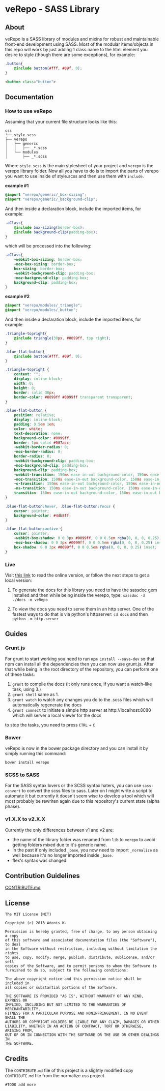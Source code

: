 # veRepo - SASS Library

## About

veRepo is a SASS library of modules and mixins for robust and maintainable front-end development using SASS. Most of the modular items/objects in this repo will work by just adding 1 class name to the html element you desire to style (though there are some exceptions), for example:

```scss
.button{
	@include button(#fff, #09f, 0);
}
```

```html
<button class="button">
```

## Documentation

### How to use veRepo

Assuming that your current file structure looks like this:

	css
	└── style.scss
	├── verepo
	│   ├── generic
	│   │   ├── _*.scss
	│   └── modules
	│       ├── _*.scss

Where `style.scss` is the main stylesheet of your project and `verepo` is the verepo library folder. Now all you have to do is to import the parts of verepo you want to use inside of style.scss and then use them with `include`.

__example #1__

```scss
@import "verepo/generic/_box-sizing";
@import "verepo/generic/_background-clip";
```

And then inside a declaration block, include the imported items, for example:

```scss
.aClass{
	@include box-sizing(border-box);
	@include background-clip(padding-box);
}
```

which will be processed into the following:

```css
.aClass{
	-webkit-box-sizing: border-box;
	-moz-box-sizing: border-box;
	box-sizing: border-box;
	-webkit-background-clip: padding-box;
	-moz-background-clip: padding-box;
	background-clip: padding-box;
}
```

__example #2__

```scss
@import "verepo/modules/_triangle";
@import "verepo/modules/_button";
```

And then inside a declaration block, include the imported items, for example:

```scss
.triangle-topright{
	@include triangle(30px, #0099ff, top right);
}

.blue-flat-button{
	@include button(#fff, #09f, 0);
}
```

```css
.triangle-topright {
	content: "";
	display: inline-block;
	width: 0;
	height: 0;
	border: solid 30px;
	border-color: #0099ff #0099ff transparent transparent;
}

.blue-flat-button {
	position: relative;
	display: inline-block;
	padding: 0.5em 1em;
	color: white;
	text-decoration: none;
	background-color: #0099ff;
	border: 1px solid #007acc;
	-webkit-border-radius: 0;
	-moz-border-radius: 0;
	border-radius: 0;
	-webkit-background-clip: padding-box;
	-moz-background-clip: padding-box;
	background-clip: padding-box;
	-webkit-transition: 150ms ease-in-out background-color, 150ms ease-in-out box-shadow;
	-moz-transition: 150ms ease-in-out background-color, 150ms ease-in-out box-shadow;
	-o-transition: 150ms ease-in-out background-color, 150ms ease-in-out box-shadow;
	-ms-transition: 150ms ease-in-out background-color, 150ms ease-in-out box-shadow;
	transition: 150ms ease-in-out background-color, 150ms ease-in-out box-shadow;
}

.blue-flat-button:hover, .blue-flat-button:focus {
	cursor: pointer;
	background-color: #4db8ff;
}

.blue-flat-button:active {
	cursor: pointer;
	-webkit-box-shadow: 0 0 3px #0099ff, 0 0 0.5em rgba(0, 0, 0, 0.25) inset;
	-moz-box-shadow: 0 0 3px #0099ff, 0 0 0.5em rgba(0, 0, 0, 0.25) inset;
	box-shadow: 0 0 3px #0099ff, 0 0 0.5em rgba(0, 0, 0, 0.25) inset;
}
```

### Live

Visit [this link](http://varemenos.github.io/verepo/docs/) to read the online version, or follow the next steps to get a local version:

1. To generate the docs for this library you need to have the sassdoc gem installed and then while being inside the verepo, type: `sassdoc -d ./docs -n veRepo`

2. To view the docs you need to serve them in an http server. One of the fastest ways to do that is via python's httpserver: `cd docs` and then `python -m http.server`

## Guides

### Grunt.js

For grunt to start working you need to run `npm install --save-dev` so that npm can install all the dependencies then you can now use grunt.js. After that while being in the root directory of the repository, you can perform one of these tasks:

1. `grunt` to compile the docs (it only runs once, if you want a watch-like task, using 3.)
2. `grunt shell` same as 1.
3. `grunt watch` to watch any changes you do to the .scss files which will automatically regenerate the docs
4. `grunt connect` to initiate a simple http server at http://localhost:8080 which will server a local viewer for the docs

to stop the tasks, you need to press `CTRL` + `C`

### Bower

veRepo is now in the bower package directory and you can install it by simply running this command:

	bower install verepo

### SCSS to SASS

For the SASS syntax lovers or the SCSS syntax haters, you can use `sass-convert` to convert the scss files to sass. Later on I might write a script to automate it but currently it doesn't seem wise to develop a tool which will most probably be rewriten again due to this repository's current state (alpha phase).

### v1.X.X to v2.X.X

Currently the only differences between v1 and v2 are:

* the name of the library folder was renamed from `lib` to `verepo` to avoid getting folders mixed due to it's generic name.
* In the past  if only included `_base`, you now need to import `_normalize` as well because it's no longer imported inside `_base`.
* flex's syntax was changed

## Contribution Guidelines

[CONTRIBUTE.md](CONTRIBUTE.md)

## License

	The MIT License (MIT)

	Copyright (c) 2013 Adonis K.

	Permission is hereby granted, free of charge, to any person obtaining a copy
	of this software and associated documentation files (the "Software"), to deal
	in the Software without restriction, including without limitation the rights
	to use, copy, modify, merge, publish, distribute, sublicense, and/or sell
	copies of the Software, and to permit persons to whom the Software is
	furnished to do so, subject to the following conditions:

	The above copyright notice and this permission notice shall be included in
	all copies or substantial portions of the Software.

	THE SOFTWARE IS PROVIDED "AS IS", WITHOUT WARRANTY OF ANY KIND, EXPRESS OR
	IMPLIED, INCLUDING BUT NOT LIMITED TO THE WARRANTIES OF MERCHANTABILITY,
	FITNESS FOR A PARTICULAR PURPOSE AND NONINFRINGEMENT. IN NO EVENT SHALL THE
	AUTHORS OR COPYRIGHT HOLDERS BE LIABLE FOR ANY CLAIM, DAMAGES OR OTHER
	LIABILITY, WHETHER IN AN ACTION OF CONTRACT, TORT OR OTHERWISE, ARISING FROM,
	OUT OF OR IN CONNECTION WITH THE SOFTWARE OR THE USE OR OTHER DEALINGS IN
	THE SOFTWARE.

## Credits

The `CONTRIBUTE.md` file of this project is a slightly modified copy `CONTRIBUTE.md` file from the normalize.css project.

	#TODO add more

